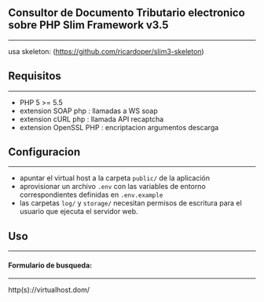 ## Consultor de Documento Tributario electronico sobre PHP Slim Framework v3.5
---

usa skeleton: (https://github.com/ricardoper/slim3-skeleton)


## Requisitos
---
- PHP 5 >= 5.5
- extension SOAP php : llamadas a WS soap
- extension cURL php : llamada API recaptcha
- extension OpenSSL PHP : encriptacion argumentos descarga

## Configuracion
---
- apuntar el virtual host a la carpeta ```public/``` de la aplicación
- aprovisionar un archivo ```.env``` con las variables de entorno correspondientes definidas en ```.env.example```
- las carpetas ```log/``` y ```storage/``` necesitan permisos de escritura para el usuario que ejecuta el servidor web.

## Uso
---

#### Formulario de busqueda:
---
http(s)://virtualhost.dom/
